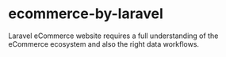 # ecommerce-by-laravel
Laravel eCommerce website requires a full understanding of the eCommerce ecosystem and also the right data workflows.
